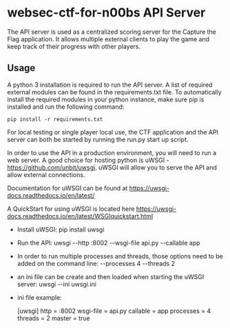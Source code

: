 # websec-ctf-for-n00bs API Server

The API server is used as a centralized scoring server for the Capture the Flag application.  It allows multiple external clients to play the game and keep track of their progress with other players.

## Usage

A python 3 installation is required to run the API server.  A list of required external modules can be found in the requirements.txt file.  To automatically install the required modules in your python instance, make sure pip is installed and run the following command:

    pip install -r requirements.txt

For local testing or single player local use, the CTF application and the API server can both be started by running the run.py start up script.

In order to use the API in a production environment, you will need to run a web server.  A good choice for hosting python is uWSGI - https://github.com/unbit/uwsgi. uWSGI will allow you to serve the API and allow external connections.

Documentation for uWSGI can be found at https://uwsgi-docs.readthedocs.io/en/latest/

A QuickStart for using uWSGI is located here https://uwsgi-docs.readthedocs.io/en/latest/WSGIquickstart.html

* Install uWSGI: pip install uwsgi
* Run the API: uwsgi --http :8002 --wsgi-file api.py --callable app
* In order to run multiple processes and threads, those options need to be added on the command line:  --processes 4 --threads 2
* an ini file can be create and then loaded when starting the uWSGI server: uwsgi --ini uwsgi.ini
* ini file example:

    [uwsgi]
    http = :8002
    wsgi-file = api.py
    callable = app
    processes = 4
    threads = 2
    master = true